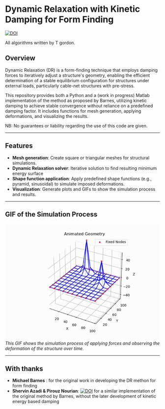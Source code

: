 # Dynamic Relaxation with Kinetic Damping for Form Finding

[![DOI](https://zenodo.org/badge/901474127.svg)](https://doi.org/10.5281/zenodo.14365779)

All algorithms written by T gordon.

## Overview

Dynamic Relaxation (DR) is a form-finding technique that employs damping forces to iteratively adjust a structure's geometry, enabling the efficient determination of a stable equilibrium configuration for structures under external loads, particularly cable-net structures with pre-stress.

This repository provides both a Python and a (work in progress) Matlab implementation of the method as proposed by Barnes, utilizing kinetic damping to achieve stable convergence without reliance on a predefined damping factor. It includes functions for mesh generation, applying deformations, and visualizing the results.

NB: No guarantees or liability regarding the use of this code are given.

---

## Features

- **Mesh generation**: Create square or triangular meshes for structural simulations.
- **Dynamic Relaxation solver**: Iterative solution to find resulting minimum energy surface 
- **Shape function application**: Apply predefined shape functions (e.g., pyramid, sinusoidal) to simulate imposed deformations.
- **Visualization**: Generate plots and GIFs to show the simulation process and results.

---

## GIF of the Simulation Process

![Dynamic Relaxation Process](geometry_animation.gif)  
_This GIF shows the simulation process of applying forces and observing the deformation of the structure over time._

---

## With thanks

- **Michael Barnes** : for the original work in developing the DR methon for form finding
- **Shervin Azadi & Pirouz Nourian**: [![DOI](https://zenodo.org/badge/DOI/10.5281/zenodo.4041163.svg)](https://doi.org/10.5281/zenodo.4041163) for a similar implementation of the original method by Barnes, without the later development of kinetic energy based damping
